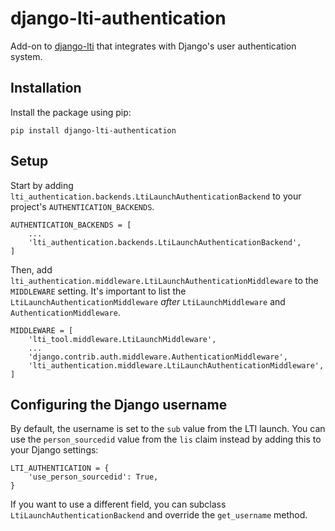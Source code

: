 # django-lti-authentication

Add-on to [django-lti](https://pypi.org/project/django-lti/) that integrates with Django's user authentication system.

Installation
------------

Install the package using pip:

```
pip install django-lti-authentication
```


Setup
-----

Start by adding `lti_authentication.backends.LtiLaunchAuthenticationBackend` to your project's `AUTHENTICATION_BACKENDS`.

```
AUTHENTICATION_BACKENDS = [
    ...
    'lti_authentication.backends.LtiLaunchAuthenticationBackend',
]
```

Then, add `lti_authentication.middleware.LtiLaunchAuthenticationMiddleware` to the `MIDDLEWARE` setting.
It's important to list the `LtiLaunchAuthenticationMiddleware` *after* `LtiLaunchMiddleware` and
`AuthenticationMiddleware`.

```
MIDDLEWARE = [
    'lti_tool.middleware.LtiLaunchMiddleware',
    ...
    'django.contrib.auth.middleware.AuthenticationMiddleware',
    'lti_authentication.middleware.LtiLaunchAuthenticationMiddleware',
]
```

Configuring the Django username
-------------------------------

By default, the username is set to the `sub` value from the LTI launch.  You can use the `person_sourcedid`
value from the `lis` claim instead by adding this to your Django settings:

```
LTI_AUTHENTICATION = {
    'use_person_sourcedid': True,
}
```
If you want to use a different field, you can subclass `LtiLaunchAuthenticationBackend` and override the
`get_username` method.